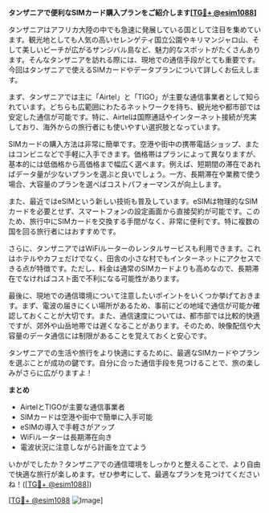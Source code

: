 **タンザニアで便利なSIMカード購入プランをご紹介します[[TG💪+ @esim1088](https://t.me/s/esim1088)]**

タンザニアはアフリカ大陸の中でも急速に発展している国として注目を集めています。観光地としても人気の高いセレンゲティ国立公園やキリマンジャロ山、そして美しいビーチが広がるザンジバル島など、魅力的なスポットがたくさんあります。そんなタンザニアを訪れる際には、現地での通信手段がとても重要です。今回はタンザニアで使えるSIMカードやデータプランについて詳しくお伝えします。

まず、タンザニアでは主に「Airtel」と「TIGO」が主要な通信事業者として知られています。どちらも広範囲にわたるネットワークを持ち、観光地や都市部では安定した通信が可能です。特に、Airtelは国際通話やインターネット接続が充実しており、海外からの旅行者にも使いやすい選択肢となっています。

SIMカードの購入方法は非常に簡単です。空港や街中の携帯電話ショップ、またはコンビニなどで手軽に入手できます。価格帯はプランによって異なりますが、基本的には低価格から高価格まで幅広く選べます。例えば、短期間の滞在であればデータ量が少ないプランを選ぶと良いでしょう。一方、長期滞在や業務で使う場合、大容量のプランを選べばコストパフォーマンスが向上します。

また、最近ではeSIMという新しい技術も普及しています。eSIMは物理的なSIMカードを必要とせず、スマートフォンの設定画面から直接契約が可能です。このため、旅行中にSIMカードを交換する手間がなく、非常に便利です。特に複数の国を回る旅行者にはおすすめです。

さらに、タンザニアではWiFiルーターのレンタルサービスも利用できます。これはホテルやカフェだけでなく、田舎の小さな村でもインターネットにアクセスできる点が特徴です。ただし、料金は通常のSIMカードよりも高めなので、長期滞在でなければコスト面で不利になる可能性があります。

最後に、現地での通信環境について注意したいポイントをいくつか挙げておきます。まず、電波の届きにくい場所があるため、事前にどの地域で通信が可能か確認しておくことが大切です。また、通信速度については、都市部では比較的快適ですが、郊外や山岳地帯では遅くなることがあります。そのため、映像配信や大容量のデータ通信には制限があることを覚えておくと安心です。

タンザニアでの生活や旅行をより快適にするために、最適なSIMカードやプランを選ぶことが成功の鍵です。自分に合った通信手段を見つけることで、旅の楽しみがさらに広がりますよ！

**まとめ**
- AirtelとTIGOが主要な通信事業者
- SIMカードは空港や街中で簡単に入手可能
- eSIMの導入で手軽さがアップ
- WiFiルーターは長期滞在向き
- 電波状況に注意しながら計画を立てよう

いかがでしたか？タンザニアでの通信環境をしっかりと整えることで、より自由で快適な旅行が楽しめます。ぜひ参考にして、最適なプランを見つけてくださいね！([[TG💪+ @esim1088](https://t.me/s/esim1088)])

[[TG💪+ @esim1088](https://t.me/s/esim1088) ![Image](https://i.postimg.cc/Y0z9fWf4/image.png)]